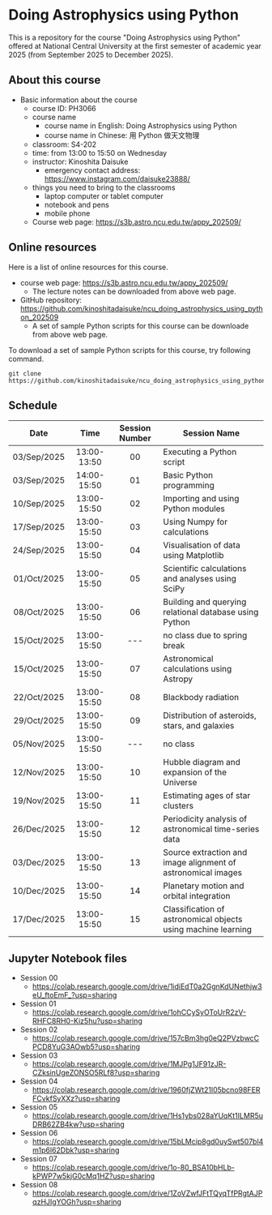 # Doing Astrophysics using Python

This is a repository for the course "Doing Astrophysics using Python" offered at National Central University at the first semester of academic year 2025 (from September 2025 to December 2025).

## About this course

- Basic information about the course
  - course ID: PH3066
  - course name
    - course name in English: Doing Astrophysics using Python
    - course name in Chinese: 用 Python 做天文物理
  - classroom: S4-202
  - time: from 13:00 to 15:50 on Wednesday
  - instructor: Kinoshita Daisuke
    - emergency contact address: https://www.instagram.com/daisuke23888/
  - things you need to bring to the classrooms
    - laptop computer or tablet computer
    - notebook and pens
    - mobile phone
  - Course web page: https://s3b.astro.ncu.edu.tw/appy_202509/

## Online resources

Here is a list of online resources for this course.

- course web page: https://s3b.astro.ncu.edu.tw/appy_202509/
  - The lecture notes can be downloaded from above web page.
- GitHub repository: https://github.com/kinoshitadaisuke/ncu_doing_astrophysics_using_python_202509
  - A set of sample Python scripts for this course can be downloade from above web page.

To download a set of sample Python scripts for this course, try following command.

```shell
git clone https://github.com/kinoshitadaisuke/ncu_doing_astrophysics_using_python_202509.git
```

## Schedule

|Date|Time|Session Number|Session Name|
|:---:|:---:|:---:|---|
|03/Sep/2025|13:00-13:50|00|Executing a Python script|
|03/Sep/2025|14:00-15:50|01|Basic Python programming|
|10/Sep/2025|13:00-15:50|02|Importing and using Python modules|
|17/Sep/2025|13:00-15:50|03|Using Numpy for calculations|
|24/Sep/2025|13:00-15:50|04|Visualisation of data using Matplotlib|
|01/Oct/2025|13:00-15:50|05|Scientific calculations and analyses using SciPy|
|08/Oct/2025|13:00-15:50|06|Building and querying relational database using Python|
|15/Oct/2025|13:00-15:50|---|no class due to spring break|
|15/Oct/2025|13:00-15:50|07|Astronomical calculations using Astropy|
|22/Oct/2025|13:00-15:50|08|Blackbody radiation|
|29/Oct/2025|13:00-15:50|09|Distribution of asteroids, stars, and galaxies|
|05/Nov/2025|13:00-15:50|---|no class|
|12/Nov/2025|13:00-15:50|10|Hubble diagram and expansion of the Universe|
|19/Nov/2025|13:00-15:50|11|Estimating ages of star clusters|
|26/Dec/2025|13:00-15:50|12|Periodicity analysis of astronomical time-series data|
|03/Dec/2025|13:00-15:50|13|Source extraction and image alignment of astronomical images|
|10/Dec/2025|13:00-15:50|14|Planetary motion and orbital integration|
|17/Dec/2025|13:00-15:50|15|Classification of astronomical objects using machine learning|

## Jupyter Notebook files

- Session 00
  - https://colab.research.google.com/drive/1idiEdT0a2GgnKdUNethjw3eU_ftoEmF_?usp=sharing
- Session 01
  - https://colab.research.google.com/drive/1ohCCySyOToUrR2zV-RHFC8RH0-Kiz5hu?usp=sharing
- Session 02
  - https://colab.research.google.com/drive/157cBm3hg0eQ2PVzbwcCPCD8YuG3AOwb5?usp=sharing
- Session 03
  - https://colab.research.google.com/drive/1MJPg1JF91zJR-CZksinUgeZONSO5RLf8?usp=sharing
- Session 04
  - https://colab.research.google.com/drive/1960fjZWt21l05bcno98FERFCvkfSyXXz?usp=sharing
- Session 05
  - https://colab.research.google.com/drive/1Hs1ybs028aYUqKt1ILMR5uDRB62ZB4kw?usp=sharing
- Session 06
  - https://colab.research.google.com/drive/15bLMcip8gd0uySwt507bl4m1p6l62Dbk?usp=sharing
- Session 07
  - https://colab.research.google.com/drive/1o-80_BSA10bHLb-kPWP7w5kjG0cMq1HZ?usp=sharing
- Session 08
  - https://colab.research.google.com/drive/1ZoVZwfJFtTQyqTfPRgtAJPqzHJIgYOGh?usp=sharing
